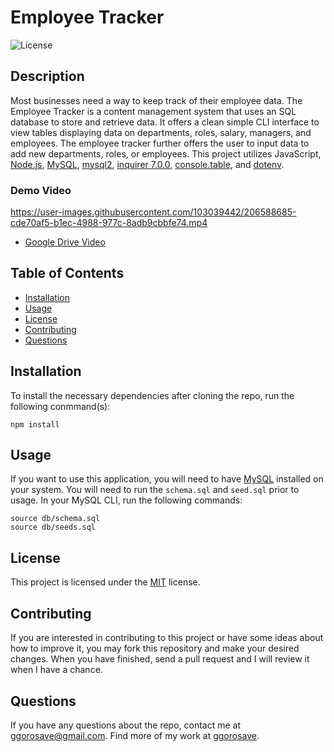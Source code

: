 # Employee Tracker
![License](https://img.shields.io/badge/License-MIT-blue)

## Description
Most businesses need a way to keep track of their employee data. The Employee Tracker is a content management system that uses an SQL database to store and retrieve data. It offers a clean simple CLI interface to view tables displaying data on departments, roles, salary, managers, and employees. The employee tracker further offers the user to input data to add new departments, roles, or employees. This project utilizes JavaScript, [Node.js](https://nodejs.org/en/), [MySQL](https://www.mysql.com/), [mysql2](https://www.npmjs.com/package/mysql2), [inquirer 7.0.0](https://www.npmjs.com/package/inquirer), [console.table](https://www.npmjs.com/package/console.table), and [dotenv](https://www.npmjs.com/package/dotenv).

### Demo Video

https://user-images.githubusercontent.com/103039442/206588685-cde70af5-b1ec-4988-977c-8adb9cbbfe74.mp4

- [Google Drive Video]([...](https://drive.google.com/file/d/1U2CD_0AZ0-8KZe4IkLFv7NAKZuJkfjXD/view?usp=sharing))

## Table of Contents 

- [Installation](#installation)
- [Usage](#usage)
- [License](#license)
- [Contributing](#contributing)
- [Questions](#questions)

## Installation

To install the necessary dependencies after cloning the repo, run the following conmmand(s):
  
```
npm install
```

## Usage

If you want to use this application, you will need to have [MySQL](https://coding-boot-camp.github.io/full-stack/mysql/mysql-installation-guide) installed on your system. You will need to run the `schema.sql` and `seed.sql` prior to usage. In your MySQL CLI, run the following commands:

```
source db/schema.sql
source db/seeds.sql
```

## License

This project is licensed under the 	[MIT](https://github.com/ggorosave/Employee_Tracker/blob/main/LICENSE) license.

## Contributing

If you are interested in contributing to this project or have some ideas about how to improve it, you may fork this repository and make your desired changes. When you have finished, send a pull request and I will review it when I have a chance.


## Questions

If you have any questions about the repo, contact me at [ggorosave@gmail.com](mailto:ggorosave@gmail.com). Find more of my work at [ggorosave](https://https://github.com/ggorosave).
